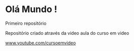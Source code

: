 # Olá Mundo !
 Primeiro repositório

 Repositório criado através da video aula do curso em video

 www.youtube.com/cursoemvideo
 

